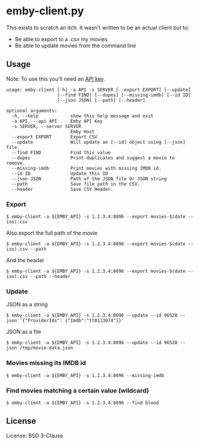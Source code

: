 # emby-client.py

This exists to scratch an itch. It wasn't written to be an actual client but to:

* Be able to export to a .csv my movies
* Be able to update movies from the command line

## Usage

Note: To use this you'll need an [API key](https://github.com/MediaBrowser/Emby/wiki/Api-Key-Authentication). 

```
usage: emby-client [-h] -a API -s SERVER [--export EXPORT] [--update]
                   [--find FIND] [--dupes] [--missing-imdb] [--id ID]
                   [--json JSON] [--path] [--header]

optional arguments:
  -h, --help            show this help message and exit
  -a API, --api API     Emby API Key
  -s SERVER, --server SERVER
                        Emby Host
  --export EXPORT       Export CSV
  --update              Will update an [--id] object using [--json] file.
  --find FIND           Find this value
  --dupes               Print duplicates and suggest a movie to remove.
  --missing-imdb        Print movies with missing IMDB id.
  --id ID               Update this ID
  --json JSON           Path of the JSON file Or JSON string
  --path                Save file path in the CSV.
  --header              Save CSV Header.
``` 

### Export
```
$ emby-client -a ${EMBY_API} -s 1.2.3.4:8096 --export movies-$(date --iso).csv
```

Also export the full path of the movie
```
$ emby-client -a ${EMBY_API} -s 1.2.3.4:8096 --export movies-$(date --iso).csv --path
```

And the header
```
$ emby-client -a ${EMBY_API} -s 1.2.3.4:8096 --export movies-$(date --iso).csv --path --header
```

### Update

JSON as a string
```
$ emby-client -a ${EMBY_API} -s 1.2.3.4:8096 --update --id 96528 --json '{"ProviderIds": {"Imdb":"tt0113074"}}'
```

JSON as a file
```
$ emby-client -a ${EMBY_API} -s 1.2.3.4:8096 --update --id 96528 --json /tmp/movie-data.json
```

### Movies missing its IMDB id

```
$ emby-client -a ${EMBY_API} -s 1.2.3.4:8096 --missing-imdb
```

### Find movies matching a certain value (wildcard)

```
$ emby-client -a ${EMBY_API} -s 1.2.3.4:8096 --find blood
```
 
## License

License: BSD 3-Clause
